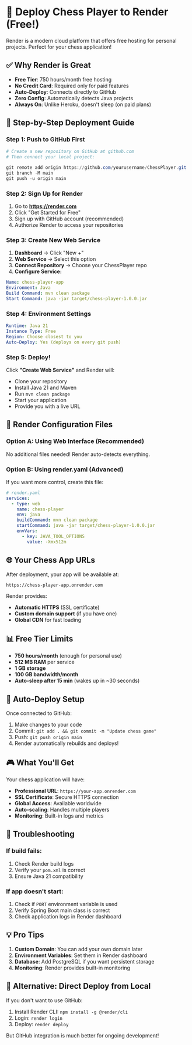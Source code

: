 # 🚀 Deploy Chess Player to Render (Free!)

Render is a modern cloud platform that offers free hosting for personal projects. Perfect for your chess application!

## ✅ Why Render is Great

- **Free Tier**: 750 hours/month free hosting
- **No Credit Card**: Required only for paid features
- **Auto-Deploy**: Connects directly to GitHub
- **Zero Config**: Automatically detects Java projects
- **Always On**: Unlike Heroku, doesn't sleep (on paid plans)

## 🎯 Step-by-Step Deployment Guide

### Step 1: Push to GitHub First

```powershell
# Create a new repository on GitHub at github.com
# Then connect your local project:

git remote add origin https://github.com/yourusername/ChessPlayer.git
git branch -M main
git push -u origin main
```

### Step 2: Sign Up for Render

1. Go to **https://render.com**
2. Click "Get Started for Free"
3. Sign up with GitHub account (recommended)
4. Authorize Render to access your repositories

### Step 3: Create New Web Service

1. **Dashboard** → Click "New +"
2. **Web Service** → Select this option
3. **Connect Repository** → Choose your ChessPlayer repo
4. **Configure Service:**

```yaml
Name: chess-player-app
Environment: Java
Build Command: mvn clean package
Start Command: java -jar target/chess-player-1.0.0.jar
```

### Step 4: Environment Settings

```yaml
Runtime: Java 21
Instance Type: Free
Region: Choose closest to you
Auto-Deploy: Yes (deploys on every git push)
```

### Step 5: Deploy!

Click **"Create Web Service"** and Render will:
- Clone your repository
- Install Java 21 and Maven
- Run `mvn clean package`
- Start your application
- Provide you with a live URL

## 🔧 Render Configuration Files

### Option A: Using Web Interface (Recommended)
No additional files needed! Render auto-detects everything.

### Option B: Using render.yaml (Advanced)
If you want more control, create this file:

```yaml
# render.yaml
services:
  - type: web
    name: chess-player
    env: java
    buildCommand: mvn clean package
    startCommand: java -jar target/chess-player-1.0.0.jar
    envVars:
      - key: JAVA_TOOL_OPTIONS
        value: -Xmx512m
```

## 🌐 Your Chess App URLs

After deployment, your app will be available at:
```
https://chess-player-app.onrender.com
```

Render provides:
- **Automatic HTTPS** (SSL certificate)
- **Custom domain support** (if you have one)
- **Global CDN** for fast loading

## 📊 Free Tier Limits

- **750 hours/month** (enough for personal use)
- **512 MB RAM** per service
- **1 GB storage** 
- **100 GB bandwidth/month**
- **Auto-sleep after 15 min** (wakes up in ~30 seconds)

## 🔄 Auto-Deploy Setup

Once connected to GitHub:
1. Make changes to your code
2. Commit: `git add . && git commit -m "Update chess game"`
3. Push: `git push origin main`
4. Render automatically rebuilds and deploys!

## 🎮 What You'll Get

Your chess application will have:
- **Professional URL**: `https://your-app.onrender.com`
- **SSL Certificate**: Secure HTTPS connection
- **Global Access**: Available worldwide
- **Auto-scaling**: Handles multiple players
- **Monitoring**: Built-in logs and metrics

## 🐛 Troubleshooting

### If build fails:
1. Check Render build logs
2. Verify your `pom.xml` is correct
3. Ensure Java 21 compatibility

### If app doesn't start:
1. Check if `PORT` environment variable is used
2. Verify Spring Boot main class is correct
3. Check application logs in Render dashboard

## 💡 Pro Tips

1. **Custom Domain**: You can add your own domain later
2. **Environment Variables**: Set them in Render dashboard
3. **Database**: Add PostgreSQL if you want persistent storage
4. **Monitoring**: Render provides built-in monitoring

## 🔄 Alternative: Direct Deploy from Local

If you don't want to use GitHub:

1. Install Render CLI: `npm install -g @render/cli`
2. Login: `render login`
3. Deploy: `render deploy`

But GitHub integration is much better for ongoing development!

